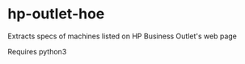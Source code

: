# hp-outlet-hoe
Extracts specs of machines listed on HP Business Outlet's web page

Requires python3
